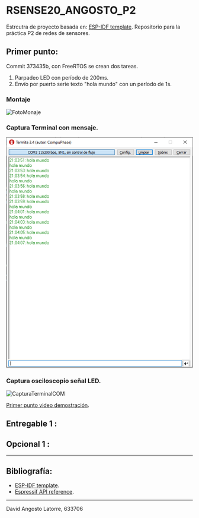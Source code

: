 # RSENSE20_ANGOSTO_P2

Estrcutra de proyecto basada en: [ESP-IDF template](https://github.com/espressif/esp-idf-template).
Repositorio para la práctica P2 de redes de sensores.

## Primer punto:
Commit 373435b, con FreeRTOS se crean dos tareas.
1. Parpadeo LED con período de 200ms.
2. Envío por puerto serie texto "hola mundo" con un período de 1s.
### Montaje
![FotoMonaje](./documentation/PrimerPunto_FotoMontaje.png)

### Captura Terminal con mensaje.
![CapturaTerminalCOM](./documentation/PrimerPunto_TerminalCOM.png)

### Captura osciloscopio señal LED.
![CapturaTerminalCOM](./documentation/PrimerPunto_SeñalLED.png)

[Primer punto video demostración](https://vimeo.com/529930490).

## Entregable 1 :

## Opcional 1 :

---
## Bibliografía:
* [ESP-IDF template](https://github.com/espressif/esp-idf-template).
* [Espressif API reference](https://docs.espressif.com/projects/esp-idf/en/latest/esp32/api-reference/index.html).
---
David Angosto Latorre, 633706